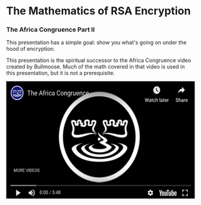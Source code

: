 # The Mathematics of RSA Encryption
### The Africa Congruence Part II

This presentation has a simple goal: show you what's going on under the hood of encryption.

This presentation is the spiritual successor to the Africa Congruence video created by Bullmoose. Much of the math covered in that video is used in this presentation, but it is not a prerequisite.

<center>
    <a href="https://youtu.be/g8uR3zhxujU">
        <img style="height:315px" src="images/africa-congruence.png">
    </a>
</center>
